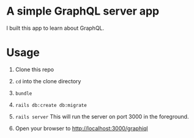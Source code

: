 # A simple GraphQL server app

I built this app to learn about GraphQL.

# Usage

1. Clone this repo

2. `cd` into the clone directory

3. `bundle`

4. `rails db:create db:migrate`

5. `rails server` This will run the server on port 3000 in the foreground.

6. Open your browser to [http://localhost:3000/graphiql](http://localhost:3000/graphiql)
